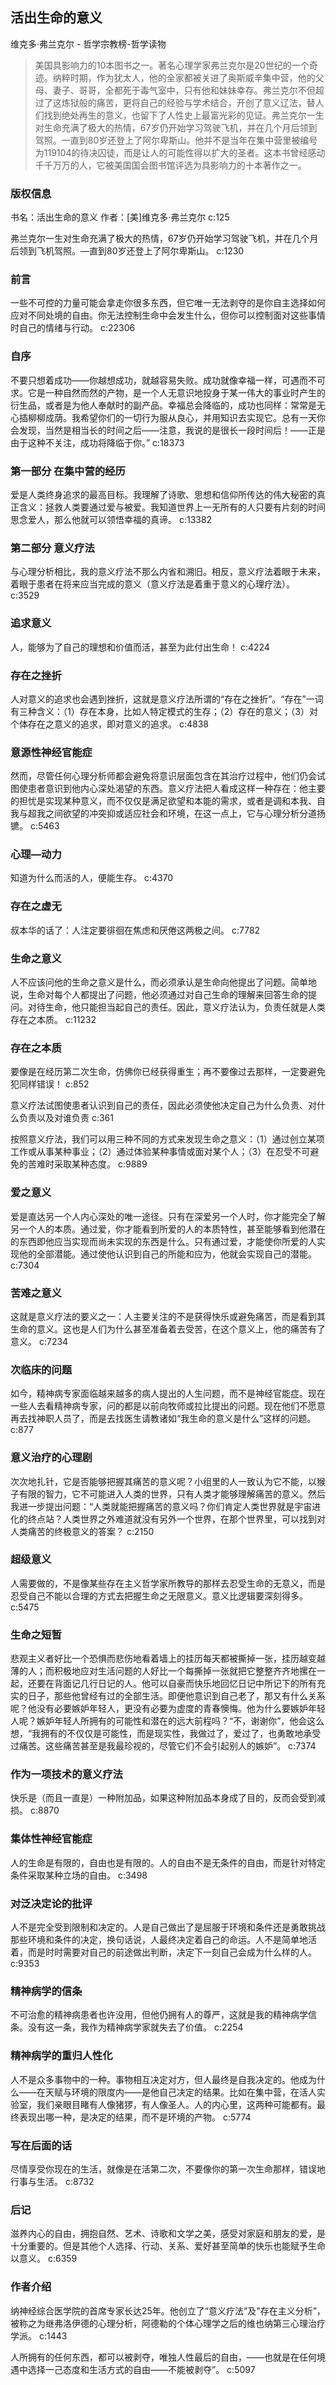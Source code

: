 ## 活出生命的意义

维克多·弗兰克尔  -  哲学宗教榜-哲学读物

> 美国具影响力的10本图书之一。著名心理学家弗兰克尔是20世纪的一个奇迹。纳粹时期，作为犹太人，他的全家都被关进了奥斯威辛集中营，他的父母、妻子、哥哥，全都死于毒气室中，只有他和妹妹幸存。弗兰克尔不但超过了这炼狱般的痛苦，更将自己的经验与学术结合，开创了意义辽法，替人们找到绝处再生的意义，也留下了人性史上最富光彩的见证。弗兰克尔一生对生命充满了极大的热情，67岁仍开始学习驾驶飞机，并在几个月后领到驾照。一直到80岁还登上了阿尔卑斯山。他并不是当年在集中营里被编号为119104的待决囚徒，而是让人的可能性得以扩大的圣者。这本书曾经感动千千万万的人，它被美国国会图书馆评选为具影响力的十本著作之一。

### 版权信息

书名：活出生命的意义
作者：[美]维克多·弗兰克尔 c:125

弗兰克尔一生对生命充满了极大的热情，67岁仍开始学习驾驶飞机，并在几个月后领到飞机驾照。—直到80岁还登上了阿尔卑斯山。 c:1230

### 前言

一些不可控的力量可能会拿走你很多东西，但它唯一无法剥夺的是你自主选择如何应对不同处境的自由。你无法控制生命中会发生什么，但你可以控制面对这些事情时自己的情绪与行动。 c:22306

### 自序

不要只想着成功——你越想成功，就越容易失败。成功就像幸福一样，可遇而不可求。它是一种自然而然的产物，是一个人无意识地投身于某一伟大的事业时产生的衍生品，或者是为他人奉献时的副产品。幸福总会降临的，成功也同样：常常是无心插柳柳成荫。我希望你们的一切行为服从良心，并用知识去实现它。总有一天你会发现，当然是相当长的时间之后——注意，我说的是很长一段时间后！——正是由于这种不关注，成功将降临于你。” c:18373

### 第一部分 在集中营的经历

爱是人类终身追求的最高目标。我理解了诗歌、思想和信仰所传达的伟大秘密的真正含义：拯救人类要通过爱与被爱。我知道世界上一无所有的人只要有片刻的时间思念爱人，那么他就可以领悟幸福的真谛。 c:13382

### 第二部分 意义疗法

与心理分析相比，我的意义疗法不那么内省和溯旧。相反，意义疗法着眼于未来，着眼于患者在将来应当完成的意义（意义疗法是着重于意义的心理疗法）。 c:3529

### 追求意义

人，能够为了自己的理想和价值而活，甚至为此付出生命！
 c:4224

### 存在之挫折

人对意义的追求也会遇到挫折，这就是意义疗法所谓的“存在之挫折”。“存在”一词有三种含义：（1）存在本身，比如人特定模式的生存；（2）存在的意义；（3）对个体存在之意义的追求，即对意义的追求。 c:4838

### 意源性神经官能症

然而，尽管任何心理分析师都会避免将意识层面包含在其治疗过程中，他们仍会试图使患者意识到他内心深处渴望的东西。意义疗法把人看成这样一种存在：他主要的担忧是实现某种意义，而不仅仅是满足欲望和本能的需求，或者是调和本我、自我与超我之间欲望的冲突抑或适应社会和环境，在这一点上，它与心理分析分道扬镳。 c:5463

### 心理—动力

知道为什么而活的人，便能生存。 c:4370

### 存在之虚无

叔本华的话了：人注定要徘徊在焦虑和厌倦这两极之间。 c:7782

### 生命之意义

人不应该问他的生命之意义是什么，而必须承认是生命向他提出了问题。简单地说，生命对每个人都提出了问题，他必须通过对自己生命的理解来回答生命的提问。对待生命，他只能担当起自己的责任。因此，意义疗法认为，负责任就是人类存在之本质。 c:11232

### 存在之本质

要像是在经历第二次生命，仿佛你已经获得重生；再不要像过去那样，一定要避免犯同样错误！ c:852

意义疗法试图使患者认识到自己的责任，因此必须使他决定自己为什么负责、对什么负责以及对谁负责 c:361

按照意义疗法，我们可以用三种不同的方式来发现生命之意义：（1）通过创立某项工作或从事某种事业；（2）通过体验某种事情或面对某个人；（3）在忍受不可避免的苦难时采取某种态度。 c:9889

### 爱之意义

爱是直达另一个人内心深处的唯一途径。只有在深爱另一个人时，你才能完全了解另一个人的本质。通过爱，你才能看到所爱的人的本质特性，甚至能够看到他潜在的东西即他应当实现而尚未实现的东西是什么。只有通过爱，才能使你所爱的人实现他的全部潜能。通过使他认识到自己的所能和应为，他就会实现自己的潜能。 c:7304

### 苦难之意义

这就是意义疗法的要义之一：人主要关注的不是获得快乐或避免痛苦，而是看到其生命的意义。这也是人们为什么甚至准备着去受苦，在这个意义上，他的痛苦有了意义。 c:7234

### 次临床的问题

如今，精神病专家面临越来越多的病人提出的人生问题，而不是神经官能症。现在一些人去看精神病专家，问的都是以前向牧师或拉比提出的问题。现在他们不愿意再去找神职人员了，而是去找医生请教诸如“我生命的意义是什么”这样的问题。 c:877

### 意义治疗的心理剧

次次地扎针，它是否能够把握其痛苦的意义呢？小组里的人一致认为它不能，以猴子有限的智力，它不可能进入人类的世界，只有人类才能够理解痛苦的意义。然后我进一步提出问题：“人类就能把握痛苦的意义吗？你们肯定人类世界就是宇宙进化的终点站？人类世界之外难道就没有另外一个世界，在那个世界里，可以找到对人类痛苦的终极意义的答案？ c:2150

### 超级意义

人需要做的，不是像某些存在主义哲学家所教导的那样去忍受生命的无意义，而是忍受自己不能以合理的方式去把握生命之无限意义。意义比逻辑要深刻得多。 c:5475

### 生命之短暂

悲观主义者好比一个恐惧而悲伤地看着墙上的挂历每天都被撕掉一张，挂历越变越薄的人；而积极地应对生活问题的人好比一个每撕掉一张就把它整整齐齐地摞在一起，还要在背面记几行日记的人。他可以自豪而快乐地回忆日记中所记下的所有充实的日子，那些他曾经有过的全部生活。即便他意识到自己老了，那又有什么关系呢？他没有必要嫉妒年轻人，更没有必要为虚度的青春懊悔。他为什么要嫉妒年轻人呢？嫉妒年轻人所拥有的可能性和潜在的远大前程吗？“不，谢谢你”，他会这么想，“我拥有的不仅仅是可能性，而是现实性，我做过了，爱过了，也勇敢地承受过痛苦。这些痛苦甚至是我最珍视的，尽管它们不会引起别人的嫉妒”。 c:7374

### 作为一项技术的意义疗法

快乐是（而且一直是）一种附加品，如果这种附加品本身成了目的，反而会受到减损。
 c:8870

### 集体性神经官能症

人的生命是有限的，自由也是有限的。人的自由不是无条件的自由，而是针对特定条件采取某种立场的自由。 c:3498

### 对泛决定论的批评

人不是完全受到限制和决定的。人是自己做出了是屈服于环境和条件还是勇敢挑战那些环境和条件的决定，换句话说，人最终决定着自己的命运。人不是简单地活着，而是时时需要对自己的前途做出判断，决定下一刻自己会成为什么样的人。 c:9353

### 精神病学的信条

不可治愈的精神病患者也许没用，但他仍拥有人的尊严，这就是我的精神病学信条。没有这一条，我作为精神病学家就失去了价值。 c:2254

### 精神病学的重归人性化

人不是众多事物中的一种。事物相互决定对方，但人最终是自我决定的。他成为什么——在天赋与环境的限度内——是他自己决定的结果。比如在集中营，在活人实验室，我们亲眼目睹有人像猪猡，有人像圣人。人的内心里，这两种可能都有。最终表现出哪一种，是决定的结果，而不是环境的产物。 c:5774

### 写在后面的话

尽情享受你现在的生活，就像是在活第二次，不要像你的第一次生命那样，错误地行事与生活。
 c:8732

### 后记

滋养内心的自由，拥抱自然、艺术、诗歌和文学之美，感受对家庭和朋友的爱，是十分重要的。但是其他个人选择、行动、关系、爱好甚至简单的快乐也能赋予生命以意义。 c:6359

### 作者介绍

纳神经综合医学院的首席专家长达25年。他创立了“意义疗法”及"存在主义分析”，被称之为继弗洛伊德的心理分析，阿德勒的个体心理学之后的维也纳第三心理治疗学派。 c:1443

人所拥有的任何东西，都可以被剥夺，唯独人性最后的自由，——也就是在任何境遇中选择一己态度和生活方式的自由——不能被剥夺”。 c:5097
